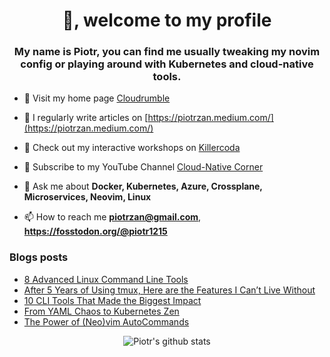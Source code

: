 <h1 align="center">👋, welcome to my profile</h1>
<h3 align="center">My name is Piotr, you can find me usually tweaking my novim
config or playing around with Kubernetes and cloud-native tools.</h3>

- 🔭 Visit my home page [Cloudrumble](https://www.cloudrumble.net)

- 📝 I regularly write articles on [https://piotrzan.medium.com/](https://piotrzan.medium.com/)

- 🌱 Check out my interactive workshops on [Killercoda](https://killercoda.com/decoder)
  
- 🎥 Subscribe to my YouTube Channel [Cloud-Native Corner](https://www.youtube.com/channel/UCkWVN7H3JqGtJ5Pv5bvCrAw)

- 💬 Ask me about **Docker, Kubernetes, Azure, Crossplane, Microservices, Neovim, Linux**

- 📫 How to reach me **piotrzan@gmail.com**, **https://fosstodon.org/@piotr1215**

### Blogs posts

<!-- BLOG-POST-LIST:START -->
- [8 Advanced Linux Command Line Tools](https://itnext.io/8-advanced-linux-command-line-tools-9d81258c3165?source=rss-3c5c31a7d1d7------2)
- [After 5 Years of Using tmux, Here are the Features I Can’t Live Without](https://itnext.io/after-5-years-of-using-tmux-here-are-the-features-i-cant-live-without-04b27dba9b27?source=rss-3c5c31a7d1d7------2)
- [10 CLI Tools That Made the Biggest Impact](https://itnext.io/10-cli-tools-that-made-the-biggest-impact-f8a2f4168434?source=rss-3c5c31a7d1d7------2)
- [From YAML Chaos to Kubernetes Zen](https://itnext.io/from-yaml-chaos-to-kubernetes-zen-5b9e8242a5cb?source=rss-3c5c31a7d1d7------2)
- [The Power of &lpar;Neo&rpar;vim AutoCommands](https://itnext.io/the-power-of-neo-vim-autocommands-5d47c2186667?source=rss-3c5c31a7d1d7------2)
<!-- BLOG-POST-LIST:END -->

<p align="center">
  <img
  src="https://github-readme-stats.vercel.app/api?username=piotr1215&count_private=true" alt="Piotr's github stats">
</p>
